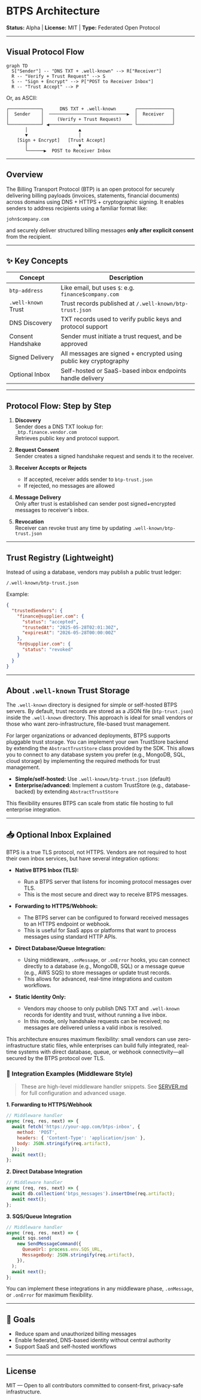 # BTPS Architecture

**Status:** Alpha | **License:** MIT | **Type:** Federated Open Protocol

---

## Visual Protocol Flow

```mermaid
graph TD
  S["Sender"] -- "DNS TXT + .well-known" --> R["Receiver"]
  R -- "Verify + Trust Request" --> S
  S -- "Sign + Encrypt" --> P["POST to Receiver Inbox"]
  R -- "Trust Accept" --> P
```

Or, as ASCII:

```
┌────────────┐      DNS TXT + .well-known       ┌─────────────┐
│  Sender    │  ─────────────────────────────▶  │  Receiver   │
│            │     (Verify + Trust Request)     │             │
└────────────┘ ◀─────────────────────────────── └─────────────┘
       │                   ▲
       ▼                   │
    [Sign + Encrypt]   [Trust Accept]
       │                   ▼
       └──────▶  POST to Receiver Inbox
```

---

## Overview

The Billing Transport Protocol (BTP) is an open protocol for securely delivering billing payloads (invoices, statements, financial documents) across domains using DNS + HTTPS + cryptographic signing. It enables senders to address recipients using a familiar format like:

```
john$company.com
```

and securely deliver structured billing messages **only after explicit consent** from the recipient.

---

## ✨ Key Concepts

| Concept             | Description                                                       |
| ------------------- | ----------------------------------------------------------------- |
| `btp-address`       | Like email, but uses `$`: e.g. `finance$company.com`              |
| `.well-known` Trust | Trust records published at `/.well-known/btp-trust.json`          |
| DNS Discovery       | TXT records used to verify public keys and protocol support       |
| Consent Handshake   | Sender must initiate a trust request, and be approved             |
| Signed Delivery     | All messages are signed + encrypted using public key cryptography |
| Optional Inbox      | Self-hosted or SaaS-based inbox endpoints handle delivery         |

---

## Protocol Flow: Step by Step

1. **Discovery**  
   Sender does a DNS TXT lookup for:  
   `_btp.finance.vendor.com`  
   Retrieves public key and protocol support.

2. **Request Consent**  
   Sender creates a signed handshake request and sends it to the receiver.

3. **Receiver Accepts or Rejects**

   - If accepted, receiver adds sender to `btp-trust.json`
   - If rejected, no messages are allowed

4. **Message Delivery**  
   Only after trust is established can sender post signed+encrypted messages to receiver's inbox.

5. **Revocation**  
   Receiver can revoke trust any time by updating `.well-known/btp-trust.json`

---

## Trust Registry (Lightweight)

Instead of using a database, vendors may publish a public trust ledger:

```
/.well-known/btp-trust.json
```

Example:

```json
{
  "trustedSenders": {
    "finance@supplier.com": {
      "status": "accepted",
      "trustedAt": "2025-05-28T02:01:30Z",
      "expiresAt": "2026-05-28T00:00:00Z"
    },
    "hr@supplier.com": {
      "status": "revoked"
    }
  }
}
```

---

## About `.well-known` Trust Storage

The `.well-known` directory is designed for simple or self-hosted BTPS servers. By default, trust records are stored as a JSON file (`btp-trust.json`) inside the `.well-known` directory. This approach is ideal for small vendors or those who want zero-infrastructure, file-based trust management.

For larger organizations or advanced deployments, BTPS supports pluggable trust storage. You can implement your own TrustStore backend by extending the `AbstractTrustStore` class provided by the SDK. This allows you to connect to any database system you prefer (e.g., MongoDB, SQL, cloud storage) by implementing the required methods for trust management.

- **Simple/self-hosted:** Use `.well-known/btp-trust.json` (default)
- **Enterprise/advanced:** Implement a custom TrustStore (e.g., database-backed) by extending `AbstractTrustStore`

This flexibility ensures BTPS can scale from static file hosting to full enterprise integration.

---

## 📥 Optional Inbox Explained

BTPS is a true TLS protocol, not HTTPS. Vendors are not required to host their own inbox services, but have several integration options:

- **Native BTPS Inbox (TLS):**

  - Run a BTPS server that listens for incoming protocol messages over TLS.
  - This is the most secure and direct way to receive BTPS messages.

- **Forwarding to HTTPS/Webhook:**

  - The BTPS server can be configured to forward received messages to an HTTPS endpoint or webhook.
  - This is useful for SaaS apps or platforms that want to process messages using standard HTTP APIs.

- **Direct Database/Queue Integration:**

  - Using middleware, `.onMessage`, or `.onError` hooks, you can connect directly to a database (e.g., MongoDB, SQL) or a message queue (e.g., AWS SQS) to store messages or update trust records.
  - This allows for advanced, real-time integrations and custom workflows.

- **Static Identity Only:**
  - Vendors may choose to only publish DNS TXT and `.well-known` records for identity and trust, without running a live inbox.
  - In this mode, only handshake requests can be received; no messages are delivered unless a valid inbox is resolved.

This architecture ensures maximum flexibility: small vendors can use zero-infrastructure static files, while enterprises can build fully integrated, real-time systems with direct database, queue, or webhook connectivity—all secured by the BTPS protocol over TLS.

### 🔧 Integration Examples (Middleware Style)

> These are high-level middleware handler snippets. See [SERVER.md](./SERVER.md) for full configuration and advanced usage.

**1. Forwarding to HTTPS/Webhook**

```js
// Middleware handler
async (req, res, next) => {
  await fetch('https://your-app.com/btps-inbox', {
    method: 'POST',
    headers: { 'Content-Type': 'application/json' },
    body: JSON.stringify(req.artifact),
  });
  await next();
};
```

**2. Direct Database Integration**

```js
// Middleware handler
async (req, res, next) => {
  await db.collection('btps_messages').insertOne(req.artifact);
  await next();
};
```

**3. SQS/Queue Integration**

```js
// Middleware handler
async (req, res, next) => {
  await sqs.send(
    new SendMessageCommand({
      QueueUrl: process.env.SQS_URL,
      MessageBody: JSON.stringify(req.artifact),
    }),
  );
  await next();
};
```

You can implement these integrations in any middleware phase, `.onMessage`, or `.onError` for maximum flexibility.

---

## 🏁 Goals

- Reduce spam and unauthorized billing messages
- Enable federated, DNS-based identity without central authority
- Support SaaS and self-hosted workflows

---

## License

MIT — Open to all contributors committed to consent-first, privacy-safe infrastructure.
